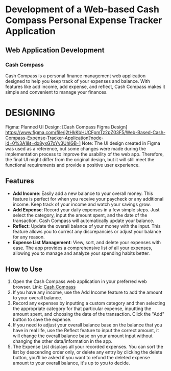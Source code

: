 # Development of a Web-based Cash Compass Personal Expense Tracker Application
## Web Application Development

### Cash Compass
Cash Compass is a personal finance management web application designed to help you keep track of your expenses and balance. With features like add income, add expense, and reflect, Cash Compass makes it simple and convenient to manage your finances.

# DESIGNING
Figma: Planned UI Design: [Cash Compass Figma Design] https://www.figma.com/file/j2tHkKbHUCFpmTz2pZ03F5/Web-Based-Cash-Compass-Expense-Tracker-Application?node-id=0%3A1&t=dx8yxG7oYv3UhIGB-1
Note: The UI design created in Figma was used as a reference, but some changes were made during the implementation process to improve the usability of the web app. Therefore, the final UI might differ from the original design, but it will still meet the functional requirements and provide a positive user experience.

## Features
- **Add Income**: Easily add a new balance to your overall money. This feature is perfect for when you receive your paycheck or any additional income. Keep track of your income and watch your savings grow.
- **Add Expense**: Record your daily expenses in a few simple steps. Just select the category, input the amount spent, and the date of the transaction. Cash Compass will automatically update your balance.
- **Reflect**: Update the overall balance of your money with the input. This feature allows you to correct any discrepancies or adjust your balance for any reason.
- **Expense List Management**: View, sort, and delete your expenses with ease. The app provides a comprehensive list of all your expenses, allowing you to manage and analyze your spending habits better.

## How to Use
1. Open the Cash Compass web application in your preferred web browser. Link: [Cash Compass](https://cash-compass-expense-tracker-application.vercel.app/)
2. If you have any income, use the Add Income feature to add the amount to your overall balance.
3. Record any expenses by inputting a custom category and then selecting the appropriate category for that particular expense, inputting the amount spent, and choosing the date of the transaction. Click the "Add" button to save the expense.
4. If you need to adjust your overall balance base on the balance that you have in real life, use the Reflect feature to input the correct amount, it will change the overall balance base on your amount input without changing the other data/information in the app.
5. The Expense List displays all your recorded expenses. You can sort the list by descending order only, or delete any entry by clicking the delete button, you'll be asked if you want to refund the deleted expense amount to your overall balance, it's up to you to decide.
